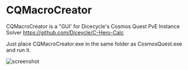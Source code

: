 # CQMacroCreator

CQMacroCreator is a "GUI' for Dicecycle's Cosmos Quest PvE Instance Solver https://github.com/Diceycle/C-Hero-Calc

Just place CQMacroCreator.exe in the same folder as CosmosQuest.exe and run it. 

![screenshot](https://image.prntscr.com/image/UdaXs0zuRLOBI6hlafDVLg.png)

